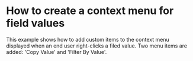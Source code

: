 # How to create a context menu for field values


<p>This example shows how to add custom items to the context menu displayed when an end user right-clicks a filed value. Two menu items are added: 'Copy Value' and 'Filter By Value'.</p><br />


<br/>


